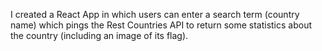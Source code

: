 I created a React App in which users can enter a search term (country name) which pings the Rest Countries API to return some statistics about the country (including an image of its flag).
